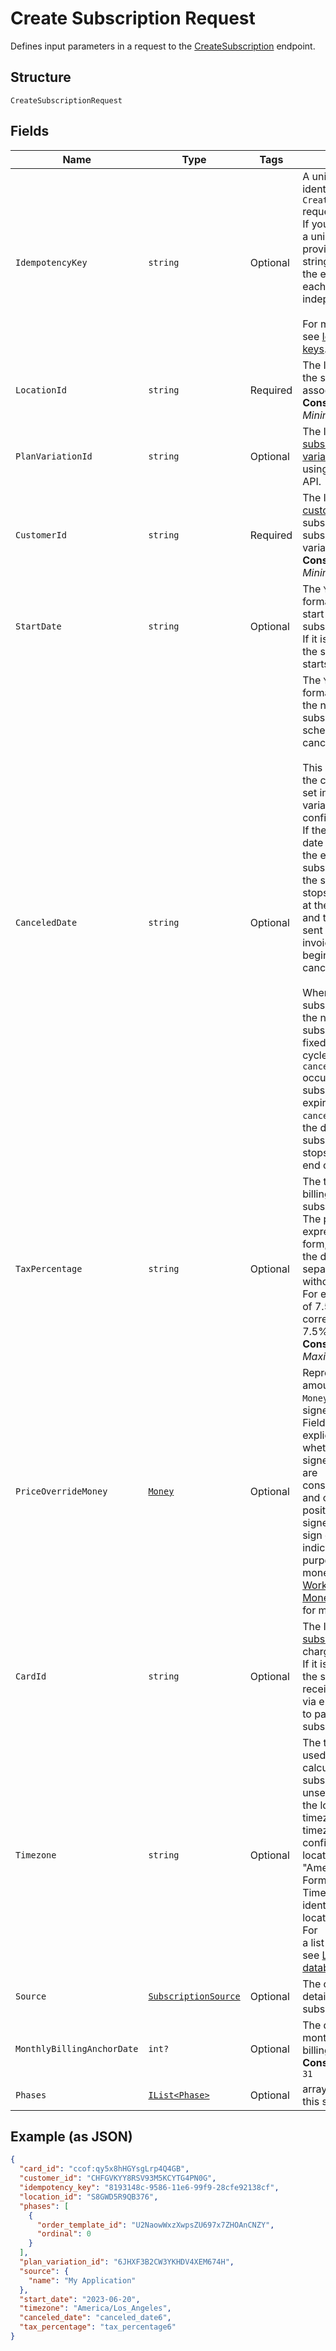 
# Create Subscription Request

Defines input parameters in a request to the
[CreateSubscription](../../doc/api/subscriptions.md#create-subscription) endpoint.

## Structure

`CreateSubscriptionRequest`

## Fields

| Name | Type | Tags | Description |
|  --- | --- | --- | --- |
| `IdempotencyKey` | `string` | Optional | A unique string that identifies this `CreateSubscription` request.<br>If you do not provide a unique string (or provide an empty string as the value),<br>the endpoint treats each request as independent.<br><br>For more information, see [Idempotency keys](https://developer.squareup.com/docs/build-basics/common-api-patterns/idempotency). |
| `LocationId` | `string` | Required | The ID of the location the subscription is associated with.<br>**Constraints**: *Minimum Length*: `1` |
| `PlanVariationId` | `string` | Optional | The ID of the [subscription plan variation](https://developer.squareup.com/docs/subscriptions-api/plans-and-variations#plan-variations) created using the Catalog API. |
| `CustomerId` | `string` | Required | The ID of the [customer](entity:Customer) subscribing to the subscription plan variation.<br>**Constraints**: *Minimum Length*: `1` |
| `StartDate` | `string` | Optional | The `YYYY-MM-DD`-formatted date to start the subscription.<br>If it is unspecified, the subscription starts immediately. |
| `CanceledDate` | `string` | Optional | The `YYYY-MM-DD`-formatted date when the newly created subscription is scheduled for cancellation.<br><br>This date overrides the cancellation date set in the plan variation configuration.<br>If the cancellation date is earlier than the end date of a subscription cycle, the subscription stops<br>at the canceled date and the subscriber is sent a prorated invoice at the beginning of the canceled cycle.<br><br>When the subscription plan of the newly created subscription has a fixed number of cycles and the `canceled_date`<br>occurs before the subscription plan expires, the specified `canceled_date` sets the date when the subscription<br>stops through the end of the last cycle. |
| `TaxPercentage` | `string` | Optional | The tax to add when billing the subscription.<br>The percentage is expressed in decimal form, using a `'.'` as the decimal<br>separator and without a `'%'` sign. For example, a value of 7.5<br>corresponds to 7.5%.<br>**Constraints**: *Maximum Length*: `10` |
| `PriceOverrideMoney` | [`Money`](../../doc/models/money.md) | Optional | Represents an amount of money. `Money` fields can be signed or unsigned.<br>Fields that do not explicitly define whether they are signed or unsigned are<br>considered unsigned and can only hold positive amounts. For signed fields, the<br>sign of the value indicates the purpose of the money transfer. See<br>[Working with Monetary Amounts](https://developer.squareup.com/docs/build-basics/working-with-monetary-amounts)<br>for more information. |
| `CardId` | `string` | Optional | The ID of the [subscriber's](entity:Customer) [card](entity:Card) to charge.<br>If it is not specified, the subscriber receives an invoice via email with a link to pay for their subscription. |
| `Timezone` | `string` | Optional | The timezone that is used in date calculations for the subscription. If unset, defaults to<br>the location timezone. If a timezone is not configured for the location, defaults to "America/New_York".<br>Format: the IANA Timezone Database identifier for the location timezone. For<br>a list of time zones, see [List of tz database time zones](https://en.wikipedia.org/wiki/List_of_tz_database_time_zones). |
| `Source` | [`SubscriptionSource`](../../doc/models/subscription-source.md) | Optional | The origination details of the subscription. |
| `MonthlyBillingAnchorDate` | `int?` | Optional | The day-of-the-month to change the billing date to.<br>**Constraints**: `>= 1`, `<= 31` |
| `Phases` | [`IList<Phase>`](../../doc/models/phase.md) | Optional | array of phases for this subscription |

## Example (as JSON)

```json
{
  "card_id": "ccof:qy5x8hHGYsgLrp4Q4GB",
  "customer_id": "CHFGVKYY8RSV93M5KCYTG4PN0G",
  "idempotency_key": "8193148c-9586-11e6-99f9-28cfe92138cf",
  "location_id": "S8GWD5R9QB376",
  "phases": [
    {
      "order_template_id": "U2NaowWxzXwpsZU697x7ZHOAnCNZY",
      "ordinal": 0
    }
  ],
  "plan_variation_id": "6JHXF3B2CW3YKHDV4XEM674H",
  "source": {
    "name": "My Application"
  },
  "start_date": "2023-06-20",
  "timezone": "America/Los_Angeles",
  "canceled_date": "canceled_date6",
  "tax_percentage": "tax_percentage6"
}
```

